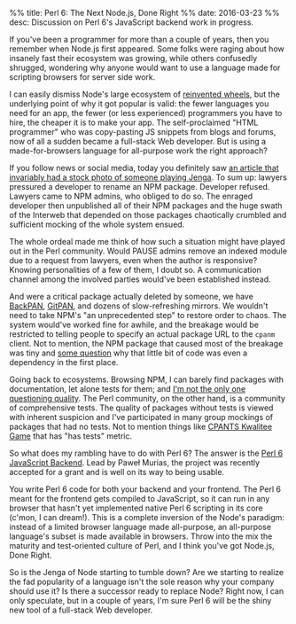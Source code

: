 %% title: Perl 6: The Next Node.js, Done Right
%% date: 2016-03-23
%% desc: Discussion on Perl 6's JavaScript backend work in progress.

If you've been a programmer for more than a couple of years, then you remember when Node.js first appeared. Some folks were raging about how insanely fast their ecosystem was growing, while others confusedly shrugged, wondering why anyone would want to use a language made for scripting browsers for server side work.

I can easily dismiss Node's large ecosystem of [reinvented wheels](https://www.npmjs.com/search?q=alert), but the underlying point of why it got popular is valid: the fewer languages you need for an app, the fewer (or less experienced) programmers you have to hire, the cheaper it is to make your app. The self-proclaimed "HTML programmer" who was copy-pasting JS snippets from blogs and forums, now of all a sudden became a full-stack Web developer. But is using a made-for-browsers language for all-purpose work the right approach?

If you follow news or social media, today you definitely saw [an article that invariably had a stock photo of someone playing Jenga](http://www.theregister.co.uk/2016/03/23/npm_left_pad_chaos/?mt=1458771801504). To sum up: lawyers pressured a developer to rename an NPM package. Developer refused. Lawyers came to NPM admins, who obliged to do so. The enraged developer then unpublished all of their NPM packages and the huge swath of the Interweb that depended on those packages chaotically crumbled and sufficient mocking of the whole system ensued.

The whole ordeal made me think of how such a situation might have played out in the Perl community. Would PAUSE admins remove an indexed module due to a request from lawyers, even when the author is responsive? Knowing personalities of a few of them, I doubt so. A communication channel among the involved parties would've been established instead.

And were a critical package actually deleted by someone, we have [BackPAN](http://backpan.cpantesters.org/authors/id/), [GitPAN](https://github.com/gitpan), and dozens of slow-refreshing mirrors. We wouldn't need to take NPM's "an unprecedented step" to restore order to chaos. The system would've worked fine for awhile, and the breakage would be restricted to telling people to specify an actual package URL to the `cpanm` client. Not to mention, the NPM package that caused most of the breakage was tiny and [some question](https://twitter.com/jnthnwrthngtn/status/712781354652581888) why that little bit of code was even a dependency in the first place.

Going back to ecosystems. Browsing NPM, I can barely find packages with documentation, let alone tests for them; and [I'm not the only one questioning quality](https://twitter.com/danlyke/status/712777222701117440). The Perl community, on the other hand, is a community of comprehensive tests. The quality of packages without tests is viewed with inherent suspicion and I've participated in many group mockings of packages that had no tests. Not to mention things like [CPANTS Kwalitee Game](http://cpants.cpanauthors.org/ranking) that has "has tests" metric.

So what does my rambling have to do with Perl 6? The answer is the [Perl 6 JavaScript Backend](https://p6weekly.wordpress.com/2016/03/14/2016-11-js-fueling-up/). Lead by Paweł Murias, the project was recently accepted for a grant and is well on its way to being usable.

You write Perl 6 code for both your backend and your frontend. The Perl 6 meant for the frontend gets compiled to JavaScript, so it can run in any browser that hasn't yet implemented native Perl 6 scripting in its core (c'mon, I can dream!). This is a complete inversion of the Node's paradigm: instead of a limited browser language made all-purpose, an all-purpose language's subset is made available in browsers. Throw into the mix the maturity and test-oriented culture of Perl, and I think you've got Node.js, Done Right.

So is the Jenga of Node starting to tumble down? Are we starting to realize the fad popularity of a language isn't the sole reason why your company should use it? Is there a successor ready to replace Node? Right now, I can only speculate, but in a couple of years, I'm sure Perl 6 will be the shiny new tool of a full-stack Web developer.

